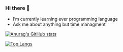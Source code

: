 ### Hi there 👋

- I’m currently learning ever programming language
- Ask me about anything but time managment

[![Anurag's GitHub stats](https://github-readme-stats.vercel.app/api?username=rankail&count_private=true&show_icons=true?theme=gotham)](https://github.com/anuraghazra/github-readme-stats)

[![Top Langs](https://github-readme-stats.vercel.app/api/top-langs/?username=rankail&langs_count=10&layout=compact&hide=c&count_private=true)](https://github.com/anuraghazra/github-readme-stats)
